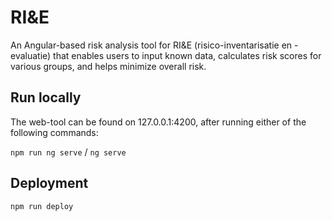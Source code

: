 # RI&E	
An Angular-based risk analysis tool for RI&E (risico-inventarisatie en -evaluatie) that enables users to input known data, calculates risk scores for various groups, and helps minimize overall risk.

## Run locally
The web-tool can be found on 127.0.0.1:4200, after running either of the following commands:

```npm run ng serve``` / ```ng serve```

## Deployment
```npm run deploy```
